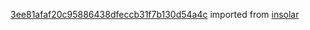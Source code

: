 [3ee81afaf20c95886438dfeccb31f7b130d54a4c](https://github.com/insolar/insolar/commit/3ee81afaf20c95886438dfeccb31f7b130d54a4c) imported from [insolar](https://github.com/insolar/insolar)
